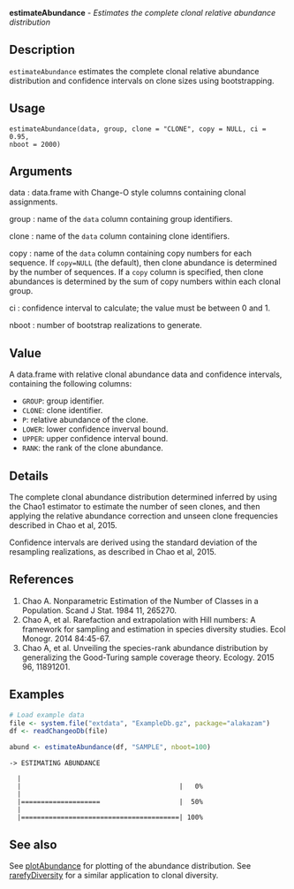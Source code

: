 





**estimateAbundance** - *Estimates the complete clonal relative abundance distribution*

Description
--------------------

`estimateAbundance` estimates the complete clonal relative abundance distribution 
and confidence intervals on clone sizes using bootstrapping.


Usage
--------------------
```
estimateAbundance(data, group, clone = "CLONE", copy = NULL, ci = 0.95,
nboot = 2000)
```

Arguments
-------------------

data
:   data.frame with Change-O style columns containing clonal assignments.

group
:   name of the `data` column containing group identifiers.

clone
:   name of the `data` column containing clone identifiers.

copy
:   name of the `data` column containing copy numbers for each 
sequence. If `copy=NULL` (the default), then clone abundance
is determined by the number of sequences. If a `copy` column
is specified, then clone abundances is determined by the sum of 
copy numbers within each clonal group.

ci
:   confidence interval to calculate; the value must be between 0 and 1.

nboot
:   number of bootstrap realizations to generate.



Value
-------------------

A data.frame with relative clonal abundance data and confidence intervals,
containing the following columns:

+ `GROUP`:  group identifier.
+ `CLONE`:  clone identifier.
+ `P`:      relative abundance of the clone.
+ `LOWER`:  lower confidence inverval bound.
+ `UPPER`:  upper confidence interval bound.
+ `RANK`:   the rank of the clone abundance.


Details
-------------------

The complete clonal abundance distribution determined inferred by using the Chao1 
estimator to estimate the number of seen clones, and then applying the relative abundance 
correction and unseen clone frequencies described in Chao et al, 2015.

Confidence intervals are derived using the standard deviation of the resampling 
realizations, as described in Chao et al, 2015.

References
-------------------


1. Chao A. Nonparametric Estimation of the Number of Classes in a Population. 
Scand J Stat. 1984 11, 265270.
1. Chao A, et al. Rarefaction and extrapolation with Hill numbers: 
A framework for sampling and estimation in species diversity studies. 
Ecol Monogr. 2014 84:45-67.
1. Chao A, et al. Unveiling the species-rank abundance distribution by 
generalizing the Good-Turing sample coverage theory. 
Ecology. 2015 96, 11891201.




Examples
-------------------

```R
# Load example data
file <- system.file("extdata", "ExampleDb.gz", package="alakazam")
df <- readChangeoDb(file)

abund <- estimateAbundance(df, "SAMPLE", nboot=100)
```


```
-> ESTIMATING ABUNDANCE
  |                                                |                                        |   0%  |                                                |====================                    |  50%  |                                                |========================================| 100%

```



See also
-------------------

See [plotAbundance](plotAbundance.md) for plotting of the abundance distribution.
See [rarefyDiversity](rarefyDiversity.md) for a similar application to clonal diversity.



